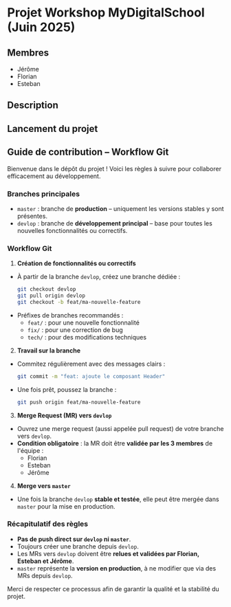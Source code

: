 # Projet Workshop MyDigitalSchool (Juin 2025)

## Membres
- Jérôme
- Florian
- Esteban

## Description

## Lancement du projet

## Guide de contribution – Workflow Git

Bienvenue dans le dépôt du projet ! Voici les règles à suivre pour collaborer efficacement au développement.

### Branches principales

- `master` : branche de **production** – uniquement les versions stables y sont présentes.
- `devlop` : branche de **développement principal** – base pour toutes les nouvelles fonctionnalités ou correctifs.

### Workflow Git

1. **Création de fonctionnalités ou correctifs**
- À partir de la branche `devlop`, créez une branche dédiée :
  ```bash
  git checkout devlop
  git pull origin devlop
  git checkout -b feat/ma-nouvelle-feature
  ```
- Préfixes de branches recommandés :
  - `feat/` : pour une nouvelle fonctionnalité
  - `fix/` : pour une correction de bug
  - `tech/` : pour des modifications techniques 

2. **Travail sur la branche**
- Commitez régulièrement avec des messages clairs :
  ```bash
  git commit -m "feat: ajoute le composant Header"
  ```
- Une fois prêt, poussez la branche :
  ```bash
  git push origin feat/ma-nouvelle-feature
  ```

3. **Merge Request (MR) vers `devlop`**
- Ouvrez une merge request (aussi appelée pull request) de votre branche vers `devlop`.
- **Condition obligatoire** : la MR doit être **validée par les 3 membres** de l'équipe :
  - Florian
  - Esteban
  - Jérôme

4. **Merge vers `master`**
- Une fois la branche `devlop` **stable et testée**, elle peut être mergée dans `master` pour la mise en production.

### Récapitulatif des règles

- **Pas de push direct sur `devlop` ni `master`**.
- Toujours créer une branche depuis `devlop`.
- Les MRs vers `devlop` doivent être **relues et validées par Florian, Esteban et Jérôme**.
- `master` représente la **version en production**, à ne modifier que via des MRs depuis `devlop`.

Merci de respecter ce processus afin de garantir la qualité et la stabilité du projet.
